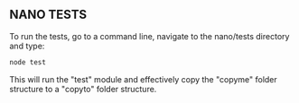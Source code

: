 NANO TESTS
----------

To run the tests, go to a command line, navigate to the nano/tests directory and type:
```bash
node test
```
This will run the "test" module and effectively copy the "copyme" folder structure
to a "copyto" folder structure.

